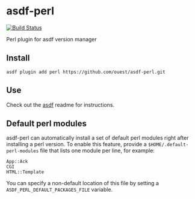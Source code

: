 # asdf-perl

[![Build Status](https://travis-ci.org/ouest/asdf-perl.svg?branch=master)](https://travis-ci.org/ouest/asdf-perl)

Perl plugin for asdf version manager

## Install

```
asdf plugin add perl https://github.com/ouest/asdf-perl.git
```

## Use

Check out the [asdf](https://github.com/asdf-vm/asdf) readme for instructions.

## Default perl modules

asdf-perl can automatically install a set of default perl modules right after
installing a perl version. To enable this feature, provide a
`$HOME/.default-perl-modules` file that lists one module per line, for example:

```
App::Ack
CGI
HTML::Template
```

You can specify a non-default location of this file by setting a `ASDF_PERL_DEFAULT_PACKAGES_FILE` variable.
